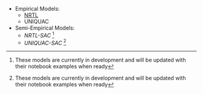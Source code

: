- Empirical Models:
  - [NRTL](https://nbviewer.org/github/RGambarini/SolMod.jl/blob/main/docs/src/NotebookExamples/NRTL.ipynb)
  - UNIQUAC
- Semi-Empirical Models:
  - *NRTL-SAC* [^dev]
  - *UNIQUAC-SAC* [^dev]

[^dev]: These models are currently in development and will be updated with their notebook examples when ready